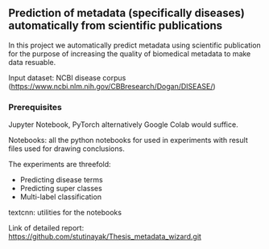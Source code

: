 ## Prediction of metadata (specifically diseases) automatically from scientific publications
In this project we automatically predict metadata using scientific publication for the purpose of increasing the quality of biomedical metadata to make data resuable. 

Input dataset: NCBI disease corpus (https://www.ncbi.nlm.nih.gov/CBBresearch/Dogan/DISEASE/)

### Prerequisites
Jupyter Notebook, PyTorch alternatively Google Colab would suffice. 

Notebooks: all the python notebooks for used in experiments with result files used for drawing conclusions.

The experiments are threefold:
* Predicting disease terms
* Predicting super classes
* Multi-label classification

textcnn: utilities for the notebooks

Link of detailed report: https://github.com/stutinayak/Thesis_metadata_wizard.git

